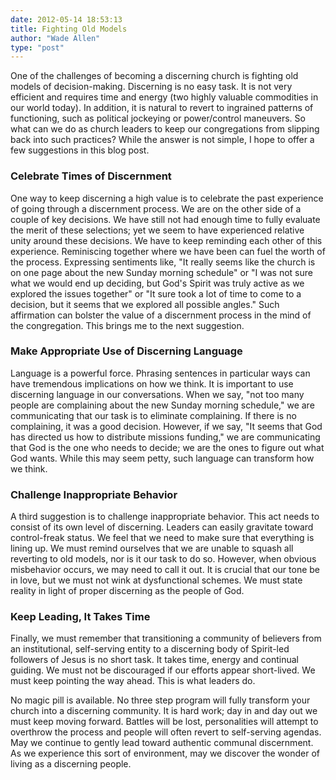 ```yaml
---
date: 2012-05-14 18:53:13
title: Fighting Old Models
author: "Wade Allen"
type: "post"
---
```


One of the challenges of becoming a discerning church is fighting old models of decision-making. Discerning is no easy task. It is not very efficient and requires time and energy (two highly valuable commodities in our world today). In addition, it is natural to revert to ingrained patterns of functioning, such as political jockeying or power/control maneuvers. So what can we do as church leaders to keep our congregations from slipping back into such practices? While the answer is not simple, I hope to offer a few suggestions in this blog post.

### Celebrate Times of Discernment ###

One way to keep discerning a high value is to celebrate the past experience of going through a discernment process. We are on the other side of a couple of key decisions. We have still not had enough time to fully evaluate the merit of these selections; yet we seem to have experienced relative unity around these decisions. We have to keep reminding each other of this experience. Reminiscing together where we have been can fuel the worth of the process. Expressing sentiments like, "It really seems like the church is on one page about the new Sunday morning schedule" or "I was not sure what we would end up deciding, but God's Spirit was truly active as we explored the issues together" or "It sure took a lot of time to come to a decision, but it seems that we explored all possible angles." Such affirmation can bolster the value of a discernment process in the mind of the congregation. This brings me to the next suggestion.  

### Make Appropriate Use of Discerning Language ###

Language is a powerful force. Phrasing sentences in particular ways can have tremendous implications on how we think. It is important to use discerning language in our conversations. When we say, "not too many people are complaining about the new Sunday morning schedule," we are communicating that our task is to eliminate complaining. If there is no complaining, it was a good decision. However, if we say, "It seems that God has directed us how to distribute missions funding," we are communicating that God is the one who needs to decide; we are the ones to figure out what God wants. While this may seem petty, such language can transform how we think.

### Challenge Inappropriate Behavior
        
A third suggestion is to challenge inappropriate behavior. This act needs to consist of its own level of discerning. Leaders can easily gravitate toward control-freak status. We feel that we need to make sure that everything is lining up. We must remind ourselves that we are unable to squash all reverting to old models, nor is it our task to do so. However, when obvious misbehavior occurs, we may need to call it out. It is crucial that our tone be in love, but we must not wink at dysfunctional schemes. We must state reality in light of proper discerning as the people of God.
                                               
### Keep Leading, It Takes Time ###

Finally, we must remember that transitioning a community of believers from an institutional, self-serving entity to a discerning body of Spirit-led followers of Jesus is no short task. It takes time, energy and continual guiding. We must not be discouraged if our efforts appear short-lived. We must keep pointing the way ahead. This is what leaders do.

No magic pill is available. No three step program will fully transform your church into a discerning community. It is hard work; day in and day out we must keep moving forward. Battles will be lost, personalities will attempt to overthrow the process and people will often revert to self-serving agendas. May we continue to gently lead toward authentic communal discernment. As we experience this sort of environment, may we discover the wonder of living as a discerning people.
